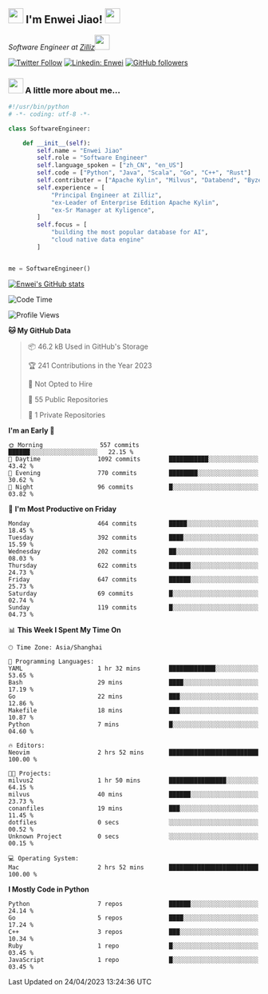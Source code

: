 <h2><img src="https://emojis.slackmojis.com/emojis/images/1531849430/4246/blob-sunglasses.gif?1531849430" width="30"/> I'm  Enwei Jiao! <img src="https://media.giphy.com/media/juBt25nT1KGys/giphy.gif" width=30> </h2>
<!-- <img align='right' src="https://media.giphy.com/media/M9gbBd9nbDrOTu1Mqx/giphy.gif" width="230"> -->
<p><em>Software Engineer at <a href="https://zilliz.com/">Zilliz</a><img src="https://media.giphy.com/media/WUlplcMpOCEmTGBtBW/giphy.gif" width="30"></em></p>

[![Twitter Follow](https://img.shields.io/twitter/follow/misteranmol?label=Follow)](https://twitter.com/intent/follow?screen_name=EnweiJiao)
[![Linkedin: Enwei](https://img.shields.io/badge/-enwei-blue?style=&logo=Linkedin&logoColor=white&link=https://www.linkedin.com/in/enwei-jiao-41192a97)](https://www.linkedin.com/in/enwei-jiao-41192a97/)
[![GitHub followers](https://img.shields.io/github/followers/jiaoew1991?label=Follow&style=social)](https://github.com/jiaoew1991)


### <img src="https://media.giphy.com/media/VgCDAzcKvsR6OM0uWg/giphy.gif" width="30"> A little more about me...  

```python
#!/usr/bin/python
# -*- coding: utf-8 -*-

class SoftwareEngineer:

    def __init__(self):
        self.name = "Enwei Jiao"
        self.role = "Software Engineer"
        self.language_spoken = ["zh_CN", "en_US"]
        self.code = ["Python", "Java", "Scala", "Go", "C++", "Rust"]
        self.contributer = ["Apache Kylin", "Milvus", "Databend", "Byzer-Lang"]
        self.experience = [
            "Principal Engineer at Zilliz",
            "ex-Leader of Enterprise Edition Apache Kylin",
            "ex-Sr Manager at Kyligence",
        ]
        self.focus = [
            "building the most popular database for AI",
            "cloud native data engine"
        ]


me = SoftwareEngineer()
```

[![Enwei's GitHub stats](https://github-readme-stats.vercel.app/api?username=jiaoew1991&count_private=true&show_icons=true)](https://github.com/jiaoew1991/jiaoew1991)

<!-- [![Top Langs](https://github-readme-stats.vercel.app/api/top-langs/?username=jiaoew1991&layout=compact)](https://github.com/jiaoew1991/jiaoew1991) -->

<!--START_SECTION:waka-->
![Code Time](http://img.shields.io/badge/Code%20Time-635%20hrs%2053%20mins-blue)

![Profile Views](http://img.shields.io/badge/Profile%20Views-2-blue)

**🐱 My GitHub Data** 

> 📦 46.2 kB Used in GitHub's Storage 
 > 
> 🏆 241 Contributions in the Year 2023
 > 
> 🚫 Not Opted to Hire
 > 
> 📜 55 Public Repositories 
 > 
> 🔑 1 Private Repositories 
 > 
**I'm an Early 🐤** 

```text
🌞 Morning                557 commits         ██████░░░░░░░░░░░░░░░░░░░   22.15 % 
🌆 Daytime                1092 commits        ███████████░░░░░░░░░░░░░░   43.42 % 
🌃 Evening                770 commits         ████████░░░░░░░░░░░░░░░░░   30.62 % 
🌙 Night                  96 commits          █░░░░░░░░░░░░░░░░░░░░░░░░   03.82 % 
```
📅 **I'm Most Productive on Friday** 

```text
Monday                   464 commits         █████░░░░░░░░░░░░░░░░░░░░   18.45 % 
Tuesday                  392 commits         ████░░░░░░░░░░░░░░░░░░░░░   15.59 % 
Wednesday                202 commits         ██░░░░░░░░░░░░░░░░░░░░░░░   08.03 % 
Thursday                 622 commits         ██████░░░░░░░░░░░░░░░░░░░   24.73 % 
Friday                   647 commits         ██████░░░░░░░░░░░░░░░░░░░   25.73 % 
Saturday                 69 commits          █░░░░░░░░░░░░░░░░░░░░░░░░   02.74 % 
Sunday                   119 commits         █░░░░░░░░░░░░░░░░░░░░░░░░   04.73 % 
```


📊 **This Week I Spent My Time On** 

```text
🕑︎ Time Zone: Asia/Shanghai

💬 Programming Languages: 
YAML                     1 hr 32 mins        █████████████░░░░░░░░░░░░   53.65 % 
Bash                     29 mins             ████░░░░░░░░░░░░░░░░░░░░░   17.19 % 
Go                       22 mins             ███░░░░░░░░░░░░░░░░░░░░░░   12.86 % 
Makefile                 18 mins             ███░░░░░░░░░░░░░░░░░░░░░░   10.87 % 
Python                   7 mins              █░░░░░░░░░░░░░░░░░░░░░░░░   04.60 % 

🔥 Editors: 
Neovim                   2 hrs 52 mins       █████████████████████████   100.00 % 

🐱‍💻 Projects: 
milvus2                  1 hr 50 mins        ████████████████░░░░░░░░░   64.15 % 
milvus                   40 mins             ██████░░░░░░░░░░░░░░░░░░░   23.73 % 
conanfiles               19 mins             ███░░░░░░░░░░░░░░░░░░░░░░   11.45 % 
dotfiles                 0 secs              ░░░░░░░░░░░░░░░░░░░░░░░░░   00.52 % 
Unknown Project          0 secs              ░░░░░░░░░░░░░░░░░░░░░░░░░   00.15 % 

💻 Operating System: 
Mac                      2 hrs 52 mins       █████████████████████████   100.00 % 
```

**I Mostly Code in Python** 

```text
Python                   7 repos             ██████░░░░░░░░░░░░░░░░░░░   24.14 % 
Go                       5 repos             ████░░░░░░░░░░░░░░░░░░░░░   17.24 % 
C++                      3 repos             ███░░░░░░░░░░░░░░░░░░░░░░   10.34 % 
Ruby                     1 repo              █░░░░░░░░░░░░░░░░░░░░░░░░   03.45 % 
JavaScript               1 repo              █░░░░░░░░░░░░░░░░░░░░░░░░   03.45 % 
```




 Last Updated on 24/04/2023 13:24:36 UTC
<!--END_SECTION:waka-->
